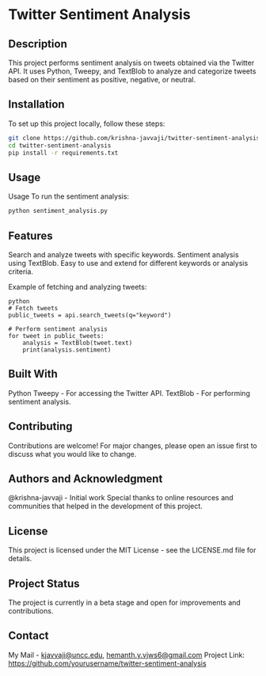 # Twitter Sentiment Analysis

## Description
This project performs sentiment analysis on tweets obtained via the Twitter API. It uses Python, Tweepy, and TextBlob to analyze and categorize tweets based on their sentiment as positive, negative, or neutral.


## Installation

To set up this project locally, follow these steps:

```bash
git clone https://github.com/krishna-javvaji/twitter-sentiment-analysis
cd twitter-sentiment-analysis
pip install -r requirements.txt
```

## Usage
Usage
To run the sentiment analysis:

```bash
python sentiment_analysis.py
```

## Features
Search and analyze tweets with specific keywords.
Sentiment analysis using TextBlob.
Easy to use and extend for different keywords or analysis criteria.

Example of fetching and analyzing tweets:

```
python
# Fetch tweets
public_tweets = api.search_tweets(q="keyword")

# Perform sentiment analysis
for tweet in public_tweets:
    analysis = TextBlob(tweet.text)
    print(analysis.sentiment)

```
## Built With
Python
Tweepy - For accessing the Twitter API.
TextBlob - For performing sentiment analysis.


## Contributing
Contributions are welcome! For major changes, please open an issue first to discuss what you would like to change.

## Authors and Acknowledgment
@krishna-javvaji - Initial work
Special thanks to online resources and communities that helped in the development of this project.

## License
This project is licensed under the MIT License - see the LICENSE.md file for details.

## Project Status
The project is currently in a beta stage and open for improvements and contributions.

## Contact
My Mail - kjavvaji@uncc.edu, hemanth.y.vjws6@gmail.com
Project Link: https://github.com/yourusername/twitter-sentiment-analysis
